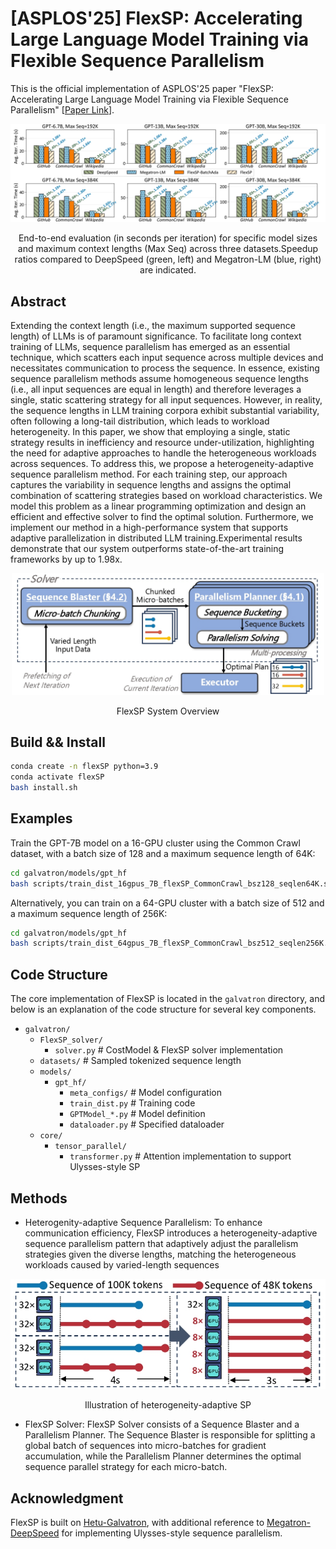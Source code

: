 # [ASPLOS'25] FlexSP: Accelerating Large Language Model Training via Flexible Sequence Parallelism

This is the official implementation of ASPLOS'25 paper "FlexSP: Accelerating Large Language Model Training via Flexible Sequence Parallelism" [[Paper Link](https://arxiv.org/abs/2412.01523)].

<p align="center">
<img src="figs/main-result.jpg" alt="perf" width="700"/>
<figcaption align="center">        End-to-end evaluation (in seconds per iteration) for specific model sizes and maximum context lengths (Max Seq) across three datasets.Speedup ratios compared to DeepSpeed (green, left) and Megatron-LM (blue, right) are indicated.</figcaption>
</p>

## Abstract

Extending the context length (i.e., the maximum supported sequence length) of LLMs is of paramount significance. To facilitate long context training of LLMs, sequence parallelism has emerged as an essential technique, which scatters each input sequence across multiple devices and necessitates communication to process the sequence. In essence, existing sequence parallelism methods assume homogeneous sequence lengths (i.e., all input sequences are equal in length) and therefore leverages a single, static scattering strategy for all input sequences. However, in reality, the sequence lengths in LLM training corpora exhibit substantial variability, often following a long-tail distribution, which leads to workload heterogeneity.
In this paper, we show that employing a single, static strategy results in inefficiency and resource under-utilization, highlighting the need for adaptive approaches to handle the heterogeneous workloads across sequences. To address this, we propose a heterogeneity-adaptive sequence parallelism method. For each training step, our approach captures the variability in sequence lengths and assigns the optimal combination of scattering strategies based on workload characteristics. We model this problem as a linear programming optimization and design an efficient and effective solver to find the optimal solution. Furthermore, we implement our method in a high-performance system that supports adaptive parallelization in distributed LLM training.Experimental results demonstrate that our system outperforms state-of-the-art training frameworks by up to 1.98x.

<div align="center">
    <img src="figs/overview.jpg" alt="overview" width="500"/>
    <p>FlexSP System Overview</p>
</div>


## Build && Install
```bash
conda create -n flexSP python=3.9
conda activate flexSP
bash install.sh
```

## Examples
Train the GPT-7B model on a 16-GPU cluster using the Common Crawl dataset, with a batch size of 128 and a maximum sequence length of 64K:

```bash
cd galvatron/models/gpt_hf
bash scripts/train_dist_16gpus_7B_flexSP_CommonCrawl_bsz128_seqlen64K.sh
```
Alternatively, you can train on a 64-GPU cluster with a batch size of 512 and a maximum sequence length of 256K:
```bash
cd galvatron/models/gpt_hf
bash scripts/train_dist_64gpus_7B_flexSP_CommonCrawl_bsz512_seqlen256K.sh
```

## Code Structure

The core implementation of FlexSP is located in the `galvatron` directory, and below is an explanation of the code structure for several key components.

- `galvatron/`
  - `FlexSP_solver/`                  
    - `solver.py`             # CostModel & FlexSP solver implementation
  - `datasets/`               # Sampled tokenized sequence length
  - `models/`                
    - `gpt_hf/`        
      - `meta_configs/`       # Model configuration 
      - `train_dist.py`       # Training code
      - `GPTModel_*.py`       # Model definition
      - `dataloader.py`       # Specified dataloader
  - `core/`
    - `tensor_parallel/`
      - `transformer.py`      # Attention implementation to support Ulysses-style SP

## Methods

- Heterogenity-adaptive Sequence Parallelism: To enhance communication efficiency, FlexSP introduces a heterogeneity-adaptive sequence parallelism pattern that adaptively adjust the parallelism strategies given the diverse lengths, matching the heterogeneous workloads caused by varied-length sequences

<div align="center">
    <img src="figs/flexsp-observation.jpg" alt="perf" width="700"/>
    <p>Illustration of heterogeneity-adaptive SP</p>
</div>


- FlexSP Solver: FlexSP Solver consists of a Sequence Blaster and a Parallelism Planner. The Sequence Blaster is responsible for splitting a global batch of sequences into micro-batches for gradient accumulation, while the Parallelism Planner determines the optimal sequence parallel strategy for each micro-batch.

## Acknowledgment
FlexSP is built on [Hetu-Galvatron](https://github.com/AFDWang/Hetu-Galvatron.git), with additional reference to [Megatron-DeepSpeed](https://github.com/microsoft/Megatron-DeepSpeed.git) for implementing Ulysses-style sequence parallelism.